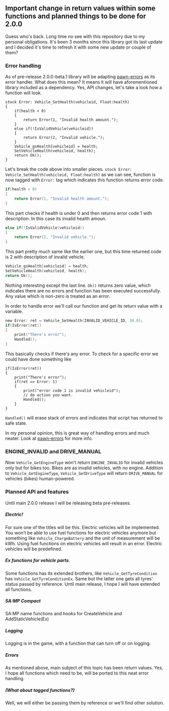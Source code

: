 ## Important change in return values within some functions and planned things to be done for 2.0.0

Guess who's back.
Long time no see with this repository due to my personal obligations. 
It's been 3 months since this library got its last update and I decided it's time to refresh it with some new update or couple of them?

### Error handling

As of pre-release 2.0.0-beta.1 library will be adapting [pawn-errors](https://github.com/Southclaws/pawn-errors) as its error handler.
What does this mean? It means it will have aforementioned library included as a dependency. 
Yes, API changes, let's take a look how a function will look.

```pawn
stock Error: Vehicle_SetHealth(vehicleid, Float:health)
{
    if(health < 0)
    {
        return Error(1, "Invalid health amount.");
    }
    else if(!IsValidVehicle(vehicleid))
    {
        return Error(2, "Invalid vehicle.");
    }
    Vehicle_gsHealth[vehicleid] = health;
    SetVehicleHealth(vehicleid, health);
    return Ok();
}
```

Let's break the code above into smaller pieces.
`stock Error: Vehicle_SetHealth(vehicleid, Float:health)` as we can see, function is now tagged with `Error:` tag which indicates this function returns error code.
```c
if(health < 0)
{
    return Error(1, "Invalid health amount.");
}
```
This part checks if health is under 0 and then returns error code 1 with description. In this case its invalid health amoun.
```c
else if(!IsValidVehicle(vehicleid))
{
	return Error(2, "Invalid vehicle.");
}
```
This part pretty much same like the earlier one, but this time returned code is 2 with description of invalid vehicle.
```c
Vehicle_gsHealth[vehicleid] = health;
SetVehicleHealth(vehicleid, health);
return Ok();
```
Nothing interesting except the last line. `Ok()` returns zero value, which indicates there are no errors and function has been executed successfully.
Any value which is non-zero is treated as an error.

In order to handle error we'll call our function and get its return value with a variable.
```c
new Error: ret = Vehicle_SetHealth(INVALID_VEHICLE_ID, 30.0);
if(IsError(ret))
{
	print("There's error");
	Handled();
}
```
This basically checks if there's any error. To check for a specific error we could have done something like
```pawn
if(IsError(ret))
{
	print("There's error");
	if(ret == Error: 1)
	{
		print("error code 1 is invalid vehicleid");
		// do action you want.
		Handled();
	}
}
```
`Handled()` will erase stack of errors and indicates that script has returned to safe state.

In my personal opinion, this is great way of handling errors and much neater.
Look at [pawn-errors](https://github.com/Southclaws/pawn-errors) for more info.

### ENGINE_INVALID and DRIVE_MANUAL

Now `Vehicle_GetEngineType` won't return `ENGINE_INVALID` for invalid vehicles only but for bikes too. Bikes are as invalid vehicles, with no engine. 
Addition to `Vehicle_GetEngineType`, `Vehicle_GetDriveType` will return `DRIVE_MANUAL` for vehicles (bikes) human-powered.

### Planned API and features

Until main 2.0.0 release I will be releasing beta pre-releases.

##### Electric!

For sure one of the titles will be this. Electric vehicles will be implemented. You won't be able to use fuel functions for electric vehicles anymore but something like
`Vehicle_ChargeBattery` and the unit of measurement will be kWh. Using fuel functions on electric vehicles will result in an error. Electric vehicles will be predefined.

##### Ex functions for vehicle parts.

Some functions has its extended brothers, like `Vehicle_GetTyreCondition` has `Vehicle_GetTyreConditionEx`. Same but the latter one gets all tyres' status passed by reference.
Until main release, I hope I will have extended all functions.

##### SA:MP Compact

SA:MP name functions and hooks for CreateVehicle and AddStaticVehicle(Ex)

##### Logging

Logging is in the game, with a function that can turn off or on logging.

##### Errors

As mentioned above, main subject of this topic has been return values. Yes, I hope all functions which need to be, will be ported to this neat error handling.

##### (What about tagged functions?)

Well, we will either be passing them by reference or we'll find other solution.
